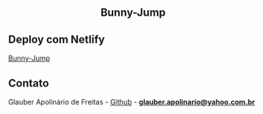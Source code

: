 <br />
<p align="center">

  <h2 align="center">Bunny-Jump</h2>
</p>

## Deploy com Netlify
<a href="https://bunny-jump-glauber.netlify.app" target="blank">Bunny-Jump</a>


## Contato
Glauber Apolinário de Freitas - [Github](https://github.com/GlauberApolinario) - **glauber.apolinario@yahoo.com.br**
